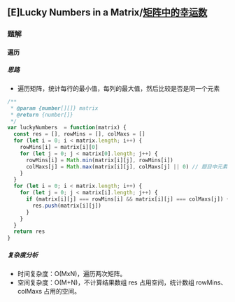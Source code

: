 ## [E]Lucky Numbers in a Matrix/[矩阵中的幸运数](https://leetcode-cn.com/problems/lucky-numbers-in-a-matrix/)


### 题解
#### 遍历
##### 思路
+ 遍历矩阵，统计每行的最小值，每列的最大值，然后比较是否是同一个元素

```js
/**
 * @param {number[][]} matrix
 * @return {number[]}
 */
var luckyNumbers  = function(matrix) {
  const res = [], rowMins = [], colMaxs = []
  for (let i = 0; i < matrix.length; i++) {
    rowMins[i] = matrix[i][0]
    for (let j = 0; j < matrix[0].length; j++) {
      rowMins[i] = Math.min(matrix[i][j], rowMins[i])
      colMaxs[j] = Math.max(matrix[i][j], colMaxs[j] || 0) // 题目中元素大于 0
    }
  }
  for (let i = 0; i < matrix.length; i++) {
    for (let j = 0; j < matrix[i].length; j++) {
      if (matrix[i][j] === rowMins[i] && matrix[i][j] === colMaxs[j]) {
        res.push(matrix[i][j])
      }
    }
  }
  return res
}
```

##### 复杂度分析
+ 时间复杂度：O(MxN)，遍历两次矩阵。
+ 空间复杂度：O(M+N)，不计算结果数组 res 占用空间，统计数组 rowMins、colMaxs 占用的空间。
